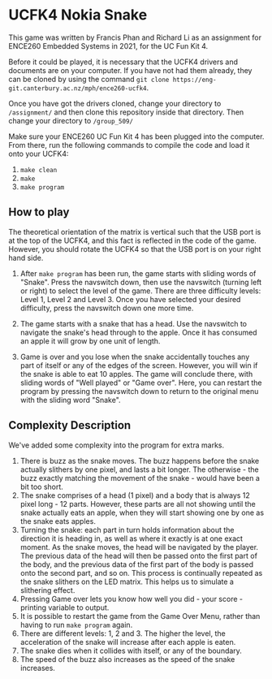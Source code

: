 # UCFK4 Nokia Snake
This game was written by Francis Phan and Richard Li as an assignment for ENCE260 Embedded Systems in 2021, for the UC Fun Kit 4. 

Before it could be played, it is necessary that the UCFK4 drivers and documents are on your computer. If you have not had them already, they can be cloned by using the command `git clone https://eng-git.canterbury.ac.nz/mph/ence260-ucfk4`.

Once you have got the drivers cloned, change your directory to `/assignment/` and then clone this repository inside that directory. Then change your directory to  `/group_509/`

Make sure your ENCE260 UC Fun Kit 4 has been plugged into the computer. From there, run the following commands to compile the code and load it onto your UCFK4:
1. `make clean`
2. `make`
2. `make program`

## How to play
The theoretical orientation of the matrix is vertical such that the USB port is at the top of the UCFK4, and this fact is reflected in the code of the game. However, you should rotate the UCFK4 so that the USB port is on your right hand side.

1. After `make program` has been run, the game starts with sliding words of "Snake". Press the navswitch down, then use the navswitch (turning left or right) to select the level of the game. There are three difficulty levels: Level 1, Level 2 and Level 3. Once you have selected your desired difficulty, press the navswitch down one more time.

2. The game starts with a snake that has a head. Use the navswitch to navigate the snake's head through to the apple. Once it has consumed an apple it will grow by one unit of length.

3. Game is over and you lose when the snake accidentally touches any part of itself or any of the edges of the screen. However, you will win if the snake is able to eat 10 apples. The game will conclude there, with sliding words of "Well played" or "Game over". Here, you can restart the program by pressing the navswitch down to return to the original menu with the sliding word "Snake".


## Complexity Description
We've added some complexity into the program for extra marks.
1. There is buzz as the snake moves. The buzz happens before the snake actually slithers by one pixel, and lasts a bit longer. The otherwise - the buzz exactly matching the movement of the snake - would have been a bit too short.
2. The snake comprises of a head (1 pixel) and a body that is always 12 pixel long - 12 parts. However, these parts are all not showing until the snake actually eats an apple, when they will start showing one by one as the snake eats apples.
3. Turning the snake: each part in turn holds information about the direction it is heading in, as well as where it exactly is at one exact moment. As the snake moves, the head will be navigated by the player. The previous data of the head will then be passed onto the first part of the body, and the previous data of the first part of the body is passed onto the second part, and so on. This process is continually repeated as the snake slithers on the LED matrix. This helps us to simulate a slithering effect.
4. Pressing Game over lets you know how well you did - your score - printing variable to output.
5. It is possible to restart the game from the Game Over Menu, rather than having to run `make program` again.
6. There are different levels: 1, 2 and 3. The higher the level, the acceleration of the snake will increase after each apple is eaten.
7. The snake dies when it collides with itself, or any of the boundary.
8. The speed of the buzz also increases as the speed of the snake increases.
